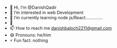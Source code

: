 - 👋 Hi, I’m @DanishQadir
- 👀 I’m interested in web Development
- 🌱 I’m currently learning node js/React..............
- 💞
- 📫 How to reach me danishbaloch2211@gmail.com
- 😄 Pronouns: he/him
- ⚡ Fun fact: nothing

<!---
DanishQadir/DanishQadir is a ✨ special ✨ repository because its `README.md` (this file) appears on your GitHub profile.
You can click the Preview link to take a look at your changes.
--->
